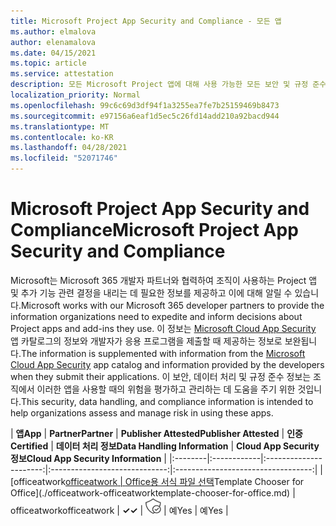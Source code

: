 ```yaml
---
title: Microsoft Project App Security and Compliance - 모든 앱
ms.author: elmalova
author: elenamalova
ms.date: 04/15/2021
ms.topic: article
ms.service: attestation
description: 모든 Microsoft Project 앱에 대해 사용 가능한 모든 보안 및 규정 준수 정보입니다.
localization_priority: Normal
ms.openlocfilehash: 99c6c69d3df94f1a3255ea7fe7b25159469b8473
ms.sourcegitcommit: e97156a6eaf1d5ec5c26fd14add210a92bacd944
ms.translationtype: MT
ms.contentlocale: ko-KR
ms.lasthandoff: 04/28/2021
ms.locfileid: "52071746"
---
```

# <a name="microsoft-project-app-security-and-compliance"></a><span data-ttu-id="99bf8-103">Microsoft Project App Security and Compliance</span><span class="sxs-lookup"><span data-stu-id="99bf8-103">Microsoft Project App Security and Compliance</span></span>

<span data-ttu-id="99bf8-104">Microsoft는 Microsoft 365 개발자 파트너와 협력하여 조직이 사용하는 Project 앱 및 추가 기능 관련 결정을 내리는 데 필요한 정보를 제공하고 이에 대해 알릴 수 있습니다.</span><span class="sxs-lookup"><span data-stu-id="99bf8-104">Microsoft works with our Microsoft 365 developer partners to provide the information organizations need to expedite and inform decisions about Project apps and add-ins they use.</span></span> <span data-ttu-id="99bf8-105">이 정보는 [Microsoft Cloud App Security](https://www.microsoft.com/en-us/enterprise-mobility-security/cloud-app-security) 앱 카탈로그의 정보와 개발자가 응용 프로그램을 제출할 때 제공하는 정보로 보완됩니다.</span><span class="sxs-lookup"><span data-stu-id="99bf8-105">The information is supplemented with information from the [Microsoft Cloud App Security](https://www.microsoft.com/en-us/enterprise-mobility-security/cloud-app-security) app catalog and information provided by the developers when they submit their applications.</span></span> <span data-ttu-id="99bf8-106">이 보안, 데이터 처리 및 규정 준수 정보는 조직에서 이러한 앱을 사용할 때의 위험을 평가하고 관리하는 데 도움을 주기 위한 것입니다.</span><span class="sxs-lookup"><span data-stu-id="99bf8-106">This security, data handling, and compliance information is intended to help organizations assess and manage risk in using these apps.</span></span>

| <span data-ttu-id="99bf8-107">**앱**</span><span class="sxs-lookup"><span data-stu-id="99bf8-107">**App**</span></span> | <span data-ttu-id="99bf8-108">**Partner**</span><span class="sxs-lookup"><span data-stu-id="99bf8-108">**Partner**</span></span> | <span data-ttu-id="99bf8-109">**Publisher Attested**</span><span class="sxs-lookup"><span data-stu-id="99bf8-109">**Publisher Attested**</span></span> | <span data-ttu-id="99bf8-110">**인증**</span><span class="sxs-lookup"><span data-stu-id="99bf8-110">**Certified**</span></span> | <span data-ttu-id="99bf8-111">**데이터 처리 정보**</span><span class="sxs-lookup"><span data-stu-id="99bf8-111">**Data Handling Information**</span></span> | <span data-ttu-id="99bf8-112">**Cloud App Security 정보**</span><span class="sxs-lookup"><span data-stu-id="99bf8-112">**Cloud App Security Information**</span></span> |
|:--------|:------------|:----------------------:|:-----------------------------:|:----------------------------------:|
| <span data-ttu-id="99bf8-113">[officeatwork</span><span class="sxs-lookup"><span data-stu-id="99bf8-113">[officeatwork</span></span> | <span data-ttu-id="99bf8-114">Office용 서식 파일 선택](./officeatwork-officeatworktemplate-chooser-for-office.md)</span><span class="sxs-lookup"><span data-stu-id="99bf8-114">Template Chooser for Office](./officeatwork-officeatworktemplate-chooser-for-office.md)</span></span> | <span data-ttu-id="99bf8-115">officeatwork</span><span class="sxs-lookup"><span data-stu-id="99bf8-115">officeatwork</span></span> | <span data-ttu-id="99bf8-116">**✓**</span><span class="sxs-lookup"><span data-stu-id="99bf8-116">**✓**</span></span> | <img alt="Certified application badge" src="../media/certified-badge.png" height="25" width="25" /> | <span data-ttu-id="99bf8-117">예</span><span class="sxs-lookup"><span data-stu-id="99bf8-117">Yes</span></span> | <span data-ttu-id="99bf8-118">예</span><span class="sxs-lookup"><span data-stu-id="99bf8-118">Yes</span></span> |
